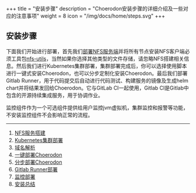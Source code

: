 +++
title = "安装步骤"
description = "Choerodon安装步骤的详细介绍及一些对应的注意事项"
weight = 8
icon = "/img/docs/home/steps.svg"
+++

## 安装步骤

下面我们开始进行部署，首先我们[部署NFS服务端](./nfs/#nfs服务端安装及配置)并将所有节点安装NFS客户端必须工具包[nfs-utils](./nfs/#客户端挂载nfs服务器共享目录)，当然如果你选择其他类型的文件存储，请忽略NFS搭建相关信息。然后我们进行Kubernetes集群部署，集群部署完成后，你可以选择使用脚本进行一键式安装Choerodon，也可以分步定制化安装Choerodon。最后我们部署Gitlab Runner，用于代码提交后自动进行代码测试、构建服务的镜像及生成helm chart并将结果发回给Choerodon。它与GitLab CI一起使用，Gitlab CI是Gitlab中包含的开源持续集成服务，用于协调作业。

监控组件作为一个可选组件提供给用户监控jvm虚拟机，集群监控和报警等功能，不安装监控组件不会影响正常的流程。

---

1. [NFS服务搭建](./nfs)
1. [Kubernetes集群部署](./kubernetes)
1. [域名解析](./dns)
1. [一键部署Choerodon](./choerodon)
1. [分步部署Choerodon](./parts)
1. [Gitlab Runner部署](./gitlab-runner)
1. [监控部署](./monitoring)
1. [安装总结](./summary)